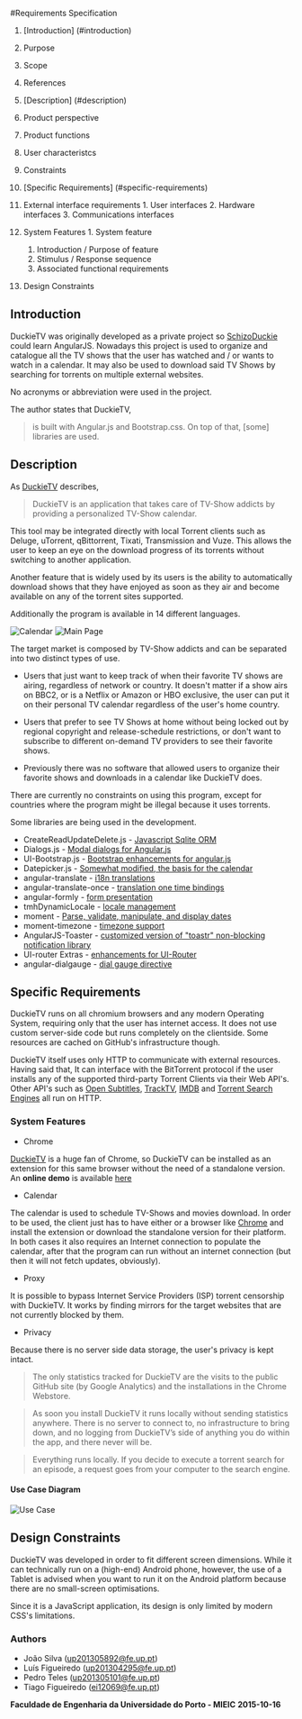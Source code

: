 #Requirements Specification

1. [Introduction] (#introduction)
  1. Purpose
  2. Scope
  3. References

2. [Description] (#description)
  1. Product perspective
  2. Product functions
  3. User characteristcs
  4. Constraints

3. [Specific Requirements] (#specific-requirements)
  1. External interface requirements
    1. User interfaces
    2. Hardware interfaces
    3. Communications interfaces
  2. System Features
    1. System feature
      1. Introduction / Purpose of feature
      2. Stimulus / Response sequence
      3. Associated functional requirements
  3. Design Constraints

## Introduction
DuckieTV was originally developed as a private project so [SchizoDuckie](https://github.com/SchizoDuckie) could learn AngularJS. Nowadays this project is used to organize and catalogue all the TV shows that the user has watched and / or wants to watch in a calendar. It may also be used to download said TV Shows by searching for torrents on multiple external websites.

No acronyms or abbreviation were used in the project.

The author states that DuckieTV,

> is built with Angular.js and Bootstrap.css. On top of that, [some] libraries are used.

## Description
As [DuckieTV](http://duckie.tv/) describes,

> DuckieTV is an application that takes care of TV-Show addicts by providing a personalized TV-Show calendar.

This tool may be integrated directly with local Torrent clients such as Deluge, uTorrent, qBittorrent, Tixati, Transmission and Vuze. This allows the user to keep an eye on the download progress of its torrents without switching to another application.

Another feature that is widely used by its users is the ability to automatically download shows that they have enjoyed as soon as they air and become available on any of the torrent sites supported.

Additionally the program is available in 14 different languages.

![Calendar](http://schizoduckie.github.io/DuckieTV/img/screenshots/full/calendar.jpg)
![Main Page](http://schizoduckie.github.io/DuckieTV/img/screenshots/full/trending.jpg)

The target market is composed by TV-Show addicts and can be separated into two distinct types of use.
- Users that just want to keep track of when their favorite TV shows are airing, regardless of network or country. It doesn't matter if a show airs on BBC2, or is a Netflix or Amazon or HBO exclusive, the user can put it on their personal TV calendar regardless of the user's home country. 
- Users that prefer to see TV Shows at home without being locked out by regional copyright and release-schedule restrictions, or don't want to subscribe to different on-demand TV providers to see their favorite shows.

- Previously there was no software that allowed users to organize their favorite shows and downloads in a calendar like DuckieTV does.

There are currently no constraints on using this program, except for countries where the program might be illegal because it uses torrents.

Some libraries are being used in the development.
- CreateReadUpdateDelete.js - [Javascript Sqlite ORM](https://github.com/SchizoDuckie/CreateReadUpdateDelete.js/)
- Dialogs.js - [Modal dialogs for Angular.js](https://github.com/m-e-conroy/angular-dialog-service)
- UI-Bootstrap.js - [Bootstrap enhancements for angular.js](https://angular-ui.github.io/bootstrap/)
- Datepicker.js - [Somewhat modified, the basis for the calendar](https://github.com/g00fy-/angular-datepicker)
- angular-translate - [i18n translations](https://angular-translate.github.io)
- angular-translate-once - [translation one time bindings](https://github.com/ajwhite/angular-translate-once)
- angular-formly - [form presentation](https://github.com/formly-js/angular-formly)
- tmhDynamicLocale - [locale management](https://github.com/lgalfaso/angular-dynamic-locale)
- moment - [Parse, validate, manipulate, and display dates](https://momentjs.com)
- moment-timezone - [timezone support](https://github.com/moment/moment-timezone)
- AngularJS-Toaster - [customized version of "toastr" non-blocking notification library](https://github.com/jirikavi/AngularJS-Toaster)
- UI-router Extras - [enhancements for UI-Router](https://christopherthielen.github.io/ui-router-extras)
- angular-dialgauge - [dial gauge directive](https://cdjackson.github.io/angular-dialgauge/)

## Specific Requirements
DuckieTV runs on all chromium browsers and any modern Operating System, requiring only that the user has internet access. It does not use custom server-side code but runs completely on the clientside. Some resources are cached on GitHub's infrastructure though.

DuckieTV itself uses only HTTP to communicate with external resources. Having said that, It can interface with the BitTorrent protocol if the user installs any of the supported third-party Torrent Clients via their Web API's. Other API's such as [Open Subtitles](http://api.opensubtitles.org), [TrackTV](https://api-v2launch.trakt.tv/), [IMDB](http://www.imdb.com/) and [Torrent Search Engines](https://github.com/SchizoDuckie/DuckieTV/tree/angular/js/services/TorrentSearchEngines) all run on HTTP.

### System Features
* Chrome

[DuckieTV](http://duckie.tv/) is a huge fan of Chrome, so DuckieTV can be installed as an extension for this same browser without the need of a standalone version. An **online demo** is available [here](http://duckietv.github.io/DuckieTV/)

* Calendar

The calendar is used to schedule TV-Shows and movies download. In order to be used, the client just has to have either or a browser like [Chrome](https://www.google.pt/chrome/browser/desktop/) and install the extension or download the standalone version for their platform. In both cases it also requires an Internet connection to populate the calendar, after that the program can run without an internet connection (but then it will not fetch updates, obviously).

* Proxy

It is possible to bypass Internet Service Providers (ISP) torrent censorship with DuckieTV. It works by finding mirrors for the target websites that are not currently blocked by them.

* Privacy

Because there is no server side data storage, the user's privacy is kept intact.

> The only statistics tracked for DuckieTV are the visits to the public GitHub site (by Google Analytics) and the installations in the Chrome Webstore.

> As soon you install DuckieTV it runs locally without sending statistics anywhere. There is no server to connect to, no infrastructure to bring down, and no logging from DuckieTV’s side of anything you do within the app, and there never will be.

> Everything runs locally. If you decide to execute a torrent search for an episode, a request goes from your computer to the search engine.

#### Use Case Diagram
![Use Case](http://i.imgur.com/s6eBXHM.png)

## Design Constraints
DuckieTV was developed in order to fit different screen dimensions. While it can technically run on a (high-end) Android phone, however, the use of a Tablet is advised when you want to run it on the Android platform because there are no small-screen optimisations.

Since it is a JavaScript application, its design is only limited by modern CSS's limitations.

### Authors
* João Silva ([up201305892@fe.up.pt](mailto:up201305892@fe.up.pt))
* Luís Figueiredo ([up201304295@fe.up.pt](mailto:up201304295@fe.up.pt))
* Pedro Teles ([up201305101@fe.up.pt](mailto:up201305101@fe.up.pt))
* Tiago Figueiredo ([ei12069@fe.up.pt](mailto:ei12069@fe.up.pt))

**Faculdade de Engenharia da Universidade do Porto - MIEIC**
**2015-10-16**
